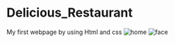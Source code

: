# Delicious_Restaurant
My first webpage by using Html and css
![home](https://user-images.githubusercontent.com/131613021/233916489-edab4ad4-4920-45ec-916f-2afee9555b32.jpg)
![face](https://user-images.githubusercontent.com/131613021/233916970-5a5698e7-ad3d-48de-9685-06e359eb9d1d.jpg)
